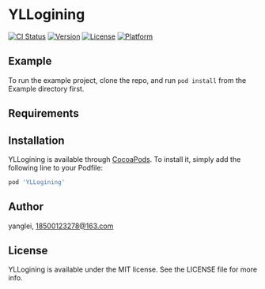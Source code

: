 # YLLogining

[![CI Status](https://img.shields.io/travis/yanglei/YLLogining.svg?style=flat)](https://travis-ci.org/yanglei/YLLogining)
[![Version](https://img.shields.io/cocoapods/v/YLLogining.svg?style=flat)](https://cocoapods.org/pods/YLLogining)
[![License](https://img.shields.io/cocoapods/l/YLLogining.svg?style=flat)](https://cocoapods.org/pods/YLLogining)
[![Platform](https://img.shields.io/cocoapods/p/YLLogining.svg?style=flat)](https://cocoapods.org/pods/YLLogining)

## Example

To run the example project, clone the repo, and run `pod install` from the Example directory first.

## Requirements

## Installation

YLLogining is available through [CocoaPods](https://cocoapods.org). To install
it, simply add the following line to your Podfile:

```ruby
pod 'YLLogining'
```

## Author

yanglei, 18500123278@163.com

## License

YLLogining is available under the MIT license. See the LICENSE file for more info.
